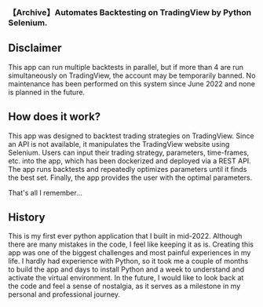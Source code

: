 ### 【Archive】Automates Backtesting on TradingView by Python Selenium.

## Disclaimer  
This app can run multiple backtests in parallel, but if more than 4 are run simultaneously on TradingView, the account may be temporarily banned. No maintenance has been performed on this system since June 2022 and none is planned in the future.
  
## How does it work?  
  
This app was designed to backtest trading strategies on TradingView. Since an API is not available, it manipulates the TradingView website using Selenium. Users can input their trading strategy, parameters, time-frames, etc. into the app, which has been dockerized and deployed via a REST API. The app runs backtests and repeatedly optimizes parameters until it finds the best set. Finally, the app provides the user with the optimal parameters.
   
That's all I remember...  
  
## History  
  
This is my first ever python application that I built in mid-2022. Although there are many mistakes in the code, I feel like keeping it as is. Creating this app was one of the biggest challenges and most painful experiences in my life. I hardly had experience with Python, so it took me a couple of months to build the app and days to install Python and a week to understand and activate the virtual environment. In the future, I would like to look back at the code and feel a sense of nostalgia, as it serves as a milestone in my personal and professional journey. 
